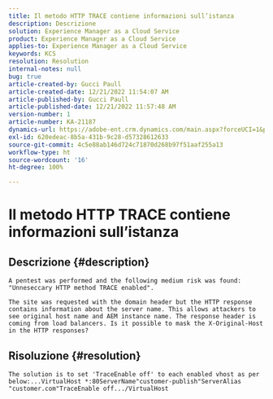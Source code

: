 ```yaml
---
title: Il metodo HTTP TRACE contiene informazioni sull’istanza
description: Descrizione
solution: Experience Manager as a Cloud Service
product: Experience Manager as a Cloud Service
applies-to: Experience Manager as a Cloud Service
keywords: KCS
resolution: Resolution
internal-notes: null
bug: true
article-created-by: Gucci Paull
article-created-date: 12/21/2022 11:54:07 AM
article-published-by: Gucci Paull
article-published-date: 12/21/2022 11:57:48 AM
version-number: 1
article-number: KA-21187
dynamics-url: https://adobe-ent.crm.dynamics.com/main.aspx?forceUCI=1&pagetype=entityrecord&etn=knowledgearticle&id=7ddcbc24-2681-ed11-81ac-6045bd006704
exl-id: 620edeac-8b5a-431b-9c28-d57328612633
source-git-commit: 4c5e88ab146d724c71870d268b97f51aaf255a13
workflow-type: ht
source-wordcount: '16'
ht-degree: 100%

---
```


# Il metodo HTTP TRACE contiene informazioni sull’istanza

## Descrizione {#description}





```
A pentest was performed and the following medium risk was found: "Unneseccary HTTP method TRACE enabled".

The site was requested with the domain header but the HTTP response contains information about the server name. This allows attackers to see original host name and AEM instance name. The response header is coming from load balancers. Is it possible to mask the X-Original-Host in the HTTP responses?
```



## Risoluzione {#resolution}





```
The solution is to set 'TraceEnable off' to each enabled vhost as per below:...VirtualHost *:80ServerName"customer-publish"ServerAlias "customer.com"TraceEnable off.../VirtualHost
```
